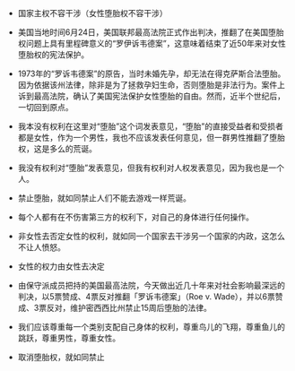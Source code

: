 
- 国家主权不容干涉（女性堕胎权不容干涉）

- 美国当地时间6月24日，美国联邦最高法院正式作出判决，推翻了在美国堕胎权问题上具有里程碑意义的“罗伊诉韦德案”，这意味着结束了近50年来对女性堕胎权的宪法保护。

- 1973年的“罗诉韦德案”的原告，当时未婚先孕，却无法在得克萨斯合法堕胎。因为依据该州法律，除非是为了拯救孕妇生命，否则堕胎是非法行为。案件上诉到最高法院，确认了美国宪法保护女性堕胎的自由。然而，近半个世纪后，一切回到原点。

- 我本没有权利在这里对“堕胎”这个词发表意见，“堕胎”的直接受益者和受损者都是女性，作为一个男性，我也不应该发表任何意见，但一群男性推翻了堕胎权，这是多么的荒诞。

- 我没有权利对“堕胎”发表意见，但我有权利对人权发表意见，因为我也是一个人。

- 禁止堕胎，就如同禁止人们不能去游戏一样荒诞。

- 每个人都有在不伤害第三方的权利下，对自己的身体进行任何操作。

- 非女性去否定女性的权利，就如同一个国家去干涉另一个国家的内政，这怎么不让人愤怒。


- 女性的权力由女性去决定

- 由保守派成员把持的美国最高法院，今天做出近几十年来对社会影响最深远的判决，以5票赞成、4票反对推翻「罗诉韦德案」（Roe v. Wade），并以6票赞成、3票反对，维护密西西比州禁止15周后堕胎的法律。

- 我们应该尊重每一个类别支配自己身体的权利，尊重鸟儿的飞翔，尊重鱼儿的跳跃，尊重男性，尊重女性。

- 取消堕胎权，就如同禁止